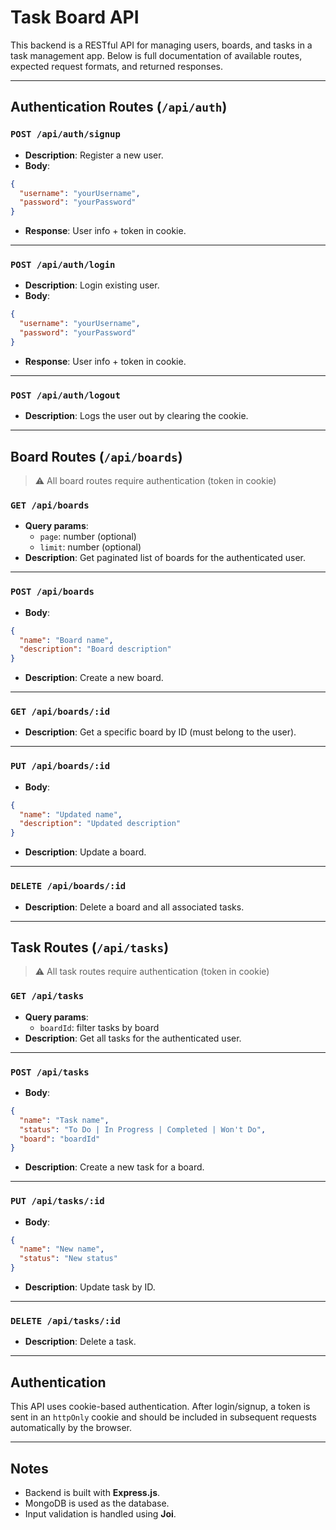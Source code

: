 # Task Board API

This backend is a RESTful API for managing users, boards, and tasks in a task management app. Below is full documentation of available routes, expected request formats, and returned responses.

---

## Authentication Routes (`/api/auth`)

### `POST /api/auth/signup`
- **Description**: Register a new user.
- **Body**:
```json
{
  "username": "yourUsername",
  "password": "yourPassword"
}
```
- **Response**: User info + token in cookie.

---

### `POST /api/auth/login`
- **Description**: Login existing user.
- **Body**:
```json
{
  "username": "yourUsername",
  "password": "yourPassword"
}
```
- **Response**: User info + token in cookie.

---

### `POST /api/auth/logout`
- **Description**: Logs the user out by clearing the cookie.

---

## Board Routes (`/api/boards`)

> ⚠️ All board routes require authentication (token in cookie)

### `GET /api/boards`
- **Query params**:
  - `page`: number (optional)
  - `limit`: number (optional)
- **Description**: Get paginated list of boards for the authenticated user.

---

### `POST /api/boards`
- **Body**:
```json
{
  "name": "Board name",
  "description": "Board description"
}
```
- **Description**: Create a new board.

---

### `GET /api/boards/:id`
- **Description**: Get a specific board by ID (must belong to the user).

---

### `PUT /api/boards/:id`
- **Body**:
```json
{
  "name": "Updated name",
  "description": "Updated description"
}
```
- **Description**: Update a board.

---

### `DELETE /api/boards/:id`
- **Description**: Delete a board and all associated tasks.

---

## Task Routes (`/api/tasks`)

> ⚠️ All task routes require authentication (token in cookie)

### `GET /api/tasks`
- **Query params**:
  - `boardId`: filter tasks by board
- **Description**: Get all tasks for the authenticated user.

---

### `POST /api/tasks`
- **Body**:
```json
{
  "name": "Task name",
  "status": "To Do | In Progress | Completed | Won't Do",
  "board": "boardId"
}
```
- **Description**: Create a new task for a board.

---

### `PUT /api/tasks/:id`
- **Body**:
```json
{
  "name": "New name",
  "status": "New status"
}
```
- **Description**: Update task by ID.

---

### `DELETE /api/tasks/:id`
- **Description**: Delete a task.

---

## Authentication

This API uses cookie-based authentication. After login/signup, a token is sent in an `httpOnly` cookie and should be included in subsequent requests automatically by the browser.

---

## Notes
- Backend is built with **Express.js**.
- MongoDB is used as the database.
- Input validation is handled using **Joi**.
